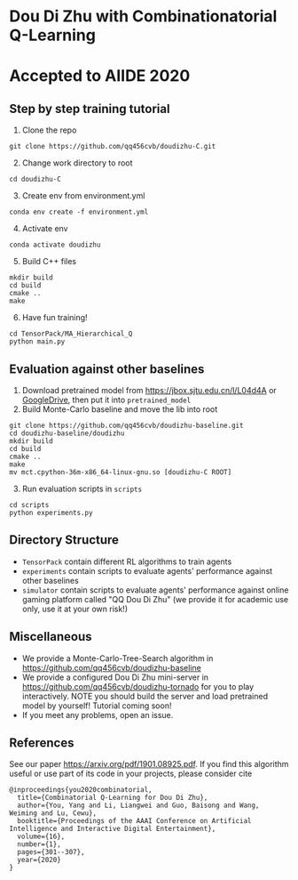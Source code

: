 # Dou Di Zhu with Combinationatorial Q-Learning
# Accepted to AIIDE 2020
## Step by step training tutorial
1. Clone the repo
``` 
git clone https://github.com/qq456cvb/doudizhu-C.git
```
2. Change work directory to root
``` 
cd doudizhu-C
```
3. Create env from environment.yml
``` 
conda env create -f environment.yml
```
4. Activate env
```
conda activate doudizhu
```
5. Build C++ files
```
mkdir build
cd build
cmake ..
make
```
6. Have fun training!
```
cd TensorPack/MA_Hierarchical_Q
python main.py
```

## Evaluation against other baselines
1. Download pretrained model from https://jbox.sjtu.edu.cn/l/L04d4A or [GoogleDrive](https://drive.google.com/drive/folders/1YTNR5JYNgNfQpQ9DwhQ3ClcyeXKn_17b?usp=sharing), then put it into `pretrained_model`
2. Build Monte-Carlo baseline and move the lib into root
```
git clone https://github.com/qq456cvb/doudizhu-baseline.git
cd doudizhu-baseline/doudizhu
mkdir build
cd build
cmake ..
make
mv mct.cpython-36m-x86_64-linux-gnu.so [doudizhu-C ROOT]
```
3. Run evaluation scripts in `scripts`
```
cd scripts
python experiments.py
```
## Directory Structure
* `TensorPack` contain different RL algorithms to train agents
* `experiments` contain scripts to evaluate agents' performance against other baselines
* `simulator` contain scripts to evaluate agents' performance against online gaming platform called "QQ Dou Di Zhu" (we provide it for academic use only, use it at your own risk!)
## Miscellaneous
* We provide a Monte-Carlo-Tree-Search algorithm in https://github.com/qq456cvb/doudizhu-baseline
* We provide a configured Dou Di Zhu mini-server in https://github.com/qq456cvb/doudizhu-tornado for you to play interactively. NOTE you should build the server and load pretrained model by yourself! Tutorial coming soon!
* If you meet any problems, open an issue.
## References
See our paper https://arxiv.org/pdf/1901.08925.pdf. If you find this algorithm useful or use part of its code in your projects, please consider cite
```
@inproceedings{you2020combinatorial,
  title={Combinatorial Q-Learning for Dou Di Zhu},
  author={You, Yang and Li, Liangwei and Guo, Baisong and Wang, Weiming and Lu, Cewu},
  booktitle={Proceedings of the AAAI Conference on Artificial Intelligence and Interactive Digital Entertainment},
  volume={16},
  number={1},
  pages={301--307},
  year={2020}
}
```
